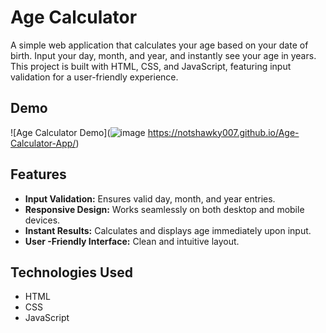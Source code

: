 # Age Calculator

A simple web application that calculates your age based on your date of birth. Input your day, month, and year, and instantly see your age in years. This project is built with HTML, CSS, and JavaScript, featuring input validation for a user-friendly experience.

## Demo

![Age Calculator Demo](![image](https://github.com/user-attachments/assets/30f09922-cda6-4d18-b83b-dc3ae5b25358)
https://notshawky007.github.io/Age-Calculator-App/)

## Features

- **Input Validation:** Ensures valid day, month, and year entries.
- **Responsive Design:** Works seamlessly on both desktop and mobile devices.
- **Instant Results:** Calculates and displays age immediately upon input.
- **User -Friendly Interface:** Clean and intuitive layout.

## Technologies Used

- HTML
- CSS
- JavaScript
